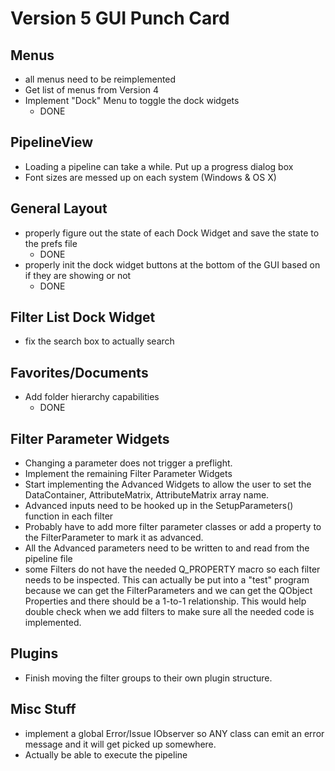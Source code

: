 # Version 5 GUI Punch Card #


## Menus ##

+ all menus need to be reimplemented
+ Get list of menus from Version 4
+ Implement "Dock" Menu to toggle the dock widgets
	+ DONE

## PipelineView ##
+ Loading a pipeline can take a while. Put up a progress dialog box
+ Font sizes are messed up on each system (Windows & OS X)

## General Layout ##

+ properly figure out the state of each Dock Widget and save the state to the prefs file
	+ DONE
+ properly init the dock widget buttons at the bottom of the GUI based on if they are showing or not
	+ DONE

## Filter List Dock Widget ##

+ fix the search box to actually search

## Favorites/Documents ##

+ Add folder hierarchy capabilities
	+ DONE

## Filter Parameter Widgets ##
+ Changing a parameter does not trigger a preflight.
+ Implement the remaining Filter Parameter Widgets
+ Start implementing the Advanced Widgets to allow the user to set the DataContainer, AttributeMatrix, AttributeMatrix array name.
+ Advanced inputs need to be hooked up in the SetupParameters() function in each filter
+ Probably have to add more filter parameter classes or add a property to the FilterParameter to mark it as advanced.
+ All the Advanced parameters need to be written to and read from the pipeline file
+ some Filters do not have the needed Q_PROPERTY macro so each filter needs to be inspected. This can actually be put into a "test" program because we can get the FilterParameters and we can get the QObject Properties and there should be a 1-to-1 relationship. This would help double check when we add filters to make sure all the needed code is implemented.

## Plugins ##

+ Finish moving the filter groups to their own plugin structure.

## Misc Stuff ##

+ implement a global Error/Issue IObserver so ANY class can emit an error message and it will get picked up somewhere. 
+ Actually be able to execute the pipeline
